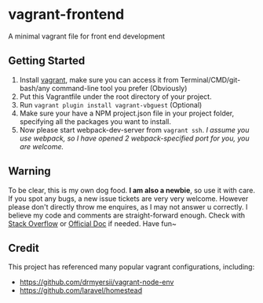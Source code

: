 vagrant-frontend
===============
A minimal vagrant file for front end development

Getting Started
----------------

1. Install [vagrant](https://www.vagrantup.com/downloads.html), make sure you can access it from Terminal/CMD/git-bash/any command-line tool you prefer (Obviously)
2. Put this Vagrantfile under the root directory of your project.
3. Run `vagrant plugin install vagrant-vbguest` (Optional)
4. Make sure your have a NPM project.json file in your project folder, specifying all the packages you want to install.
5. Now please start webpack-dev-server from `vagrant ssh`. *I assume you use webpack, so I have opened 2 webpack-specified port for you, you are welcome.*

Warning
-------

To be clear, this is my own dog food. 
**I am also a newbie**, so use it with care. 
If you spot any bugs, a new issue tickets are very very welcome. 
However please don't directly throw me enquires, as I may not answer u correctly.
I believe my code and comments are straight-forward enough. Check with [Stack Overflow](http://stackoverflow.com/questions/tagged/vagrant) or [Official Doc](https://www.vagrantup.com/docs/) if needed.
Have fun~

Credit
--------
This project has referenced many popular vagrant configurations, including:

* https://github.com/drmyersii/vagrant-node-env
* https://github.com/laravel/homestead
